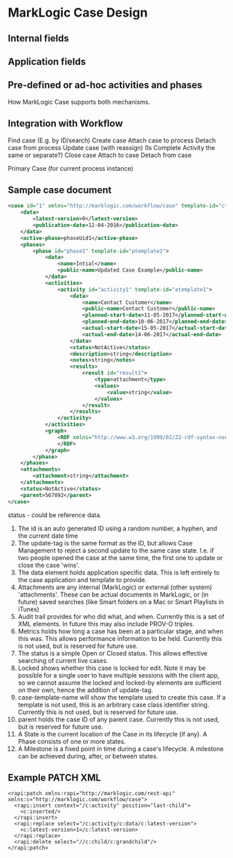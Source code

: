 # MarkLogic Case Design


## Internal fields

## Application fields

## Pre-defined or ad-hoc activities and phases

How MarkLogic Case supports both mechanisms.

## Integration with Workflow

Find case (E.g. by ID/search)
Create case
Attach case to process
Detach case from process
Update case (with reassign) (Is Complete Activity the same or separate?)
Close case
Attach to case
Detach from case

Primary Case (for current process instance)

## Sample case document

```xml
<case id="1" xmlns="http://marklogic.com/workflow/case" template-id="ctemplate1">
	<data>
		<latest-version>0</latest-version>
		<publication-date>12-04-2016</publication-date>
	</data>
	<active-phase>phaseUid1</active-phase>
	<phases>
		<phase id="phase1" template-id="ptemplate1">
			<data>
				<name>Intial</name>
				<public-name>Updated Case Example</public-name>
			</data>
			<activities>
				<activity id="activity1" template-id="atemplate1">
					<data>
						<name>Contact Customer</name>
						<public-name>Contact Customer</public-name>
						<planned-start-date>11-05-2017</planned-start-date>
						<planned-end-date>10-06-2017</planned-end-date>
						<actual-start-date>15-05-2017</actual-start-date>
						<actual-end-date>14-06-2017</actual-end-date>
					</data>
					<status>NotActive</status>
					<description>string</description>
					<notes>string</notes>
					<results>
						<result id="result1">
							<type>attachment</type>
							<values>
								<value>string</value>
							</values>
						</result>
					</results>
				</activity>
			</activities>
			<graph>
				<RDF xmlns="http://www.w3.org/1999/02/22-rdf-syntax-ns#">
				</RDF>
			</graph>
		</phase>
	</phases>
	<attachments>
		<attachment>string</attachment>
	</attachments>
	<status>NotActive</status>
	<parent>567892</parent>
</case>
```

status - could be reference data.


1. The id is an auto generated ID using a random number, a hyphen, and the current date time
1. The update-tag is the same format as the ID, but allows Case Management to reject a second update to the same case state.
   I.e. if two people opened the case at the same time, the first one to update or close the case 'wins'.
1. The data element holds application specific data. This is left entirely to the case application and template to provide.
1. Attachments are any internal (MarkLogic) or external (other system) 'attachments'. These can be actual documents in MarkLogic,
   or (in future) saved searches (like Smart folders on a Mac or Smart Playlists in iTunes)
1. Audit trail provides for who did what, and when. Currently this is a set of XML elements. In future this may also include PROV-O triples.
1. Metrics holds how long a case has been at a particular stage, and when this was. This allows performance information to be held.
   Currently this is not used, but is reserved for future use.
1. The status is a simple Open or Closed status. This allows effective searching of current live cases.
1. Locked shows whether this case is locked for edit. Note it may be possible for a single user to have multiple sessions with the client app, so
   we cannot assume the locked and locked-by elements are sufficient on their own, hence the addition of update-tag.
1. case-template-name will show the template used to create this case. If a template is not used, this is an arbitrary case class identifier string.
   Currently this is not used, but is reserved for future use.
1. parent holds the case ID of any parent case. Currently this is not used, but is reserved for future use.
1. A State is the current location of the Case in its lifecycle (if any). A Phase consists of one or more states.
1. A Milestone is a fixed point in time during a case's lifecycle. A milestone can be achieved during, after, or between states.

## Example PATCH XML

```
<rapi:patch xmlns:rapi="http://marklogic.com/rest-api" xmlns:c="http://marklogic.com/workflow/case">
  <rapi:insert context="/c:activity" position="last-child">
    <c:inserted/>
  </rapi:insert>
  <rapi:replace select="/c:activity/c:data/c:latest-version">
    <c:latest-version>1</c:latest-version>
  </rapi:replace>
  <rapi:delete select="//c:child/c:grandchild"/>
</rapi:patch>
```
